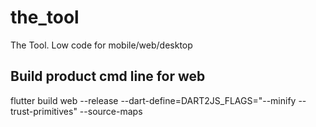 # the_tool

The Tool. Low code for mobile/web/desktop

## Build product cmd line for web

flutter build web --release --dart-define=DART2JS_FLAGS="--minify --trust-primitives" --source-maps
